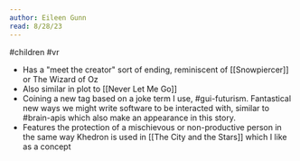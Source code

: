 ```yaml
---
author: Eileen Gunn
read: 8/28/23
---
```


#children #vr 

- Has a "meet the creator" sort of ending, reminiscent of [[Snowpiercer]] or The Wizard of Oz
- Also similar in plot to [[Never Let Me Go]] 
- Coining a new tag based on a joke term I use, #gui-futurism. Fantastical new ways we might write software to be interacted with, similar to #brain-apis which also make an appearance in this story. 
- Features the protection of a mischievous or non-productive person in the same way Khedron is used in [[The City and the Stars]] which I like as a concept 
